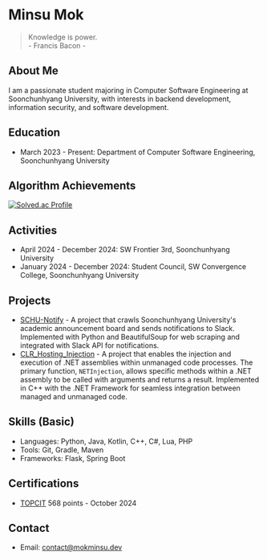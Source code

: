 # Minsu Mok

> Knowledge is power. <br>
> \- Francis Bacon \-

## About Me 
I am a passionate student majoring in Computer Software Engineering at Soonchunhyang University, with interests in backend development, information security, and software development.

## Education
* March 2023 - Present: Department of Computer Software Engineering, Soonchunhyang University

## Algorithm Achievements
[![Solved.ac Profile](http://mazassumnida.wtf/api/generate_badge?boj=mokminsu)](https://solved.ac/profile/mokminsu)

## Activities
* April 2024 - December 2024: SW Frontier 3rd, Soonchunhyang University
* January 2024 - December 2024: Student Council, SW Convergence College, Soonchunhyang University

## Projects
* [SCHU-Notify](https://github.com/mokminsu/SCHU-Notify) - A project that crawls Soonchunhyang University's academic announcement board and sends notifications to Slack. Implemented with Python and BeautifulSoup for web scraping and integrated with Slack API for notifications.
* [CLR_Hosting_Injection](https://github.com/mokminsu/CLR_Hosting_Injection) - A project that enables the injection and execution of .NET assemblies within unmanaged code processes. The primary function, `NETInjection`, allows specific methods within a .NET assembly to be called with arguments and returns a result. Implemented in C++ with the .NET Framework for seamless integration between managed and unmanaged code.

## Skills (Basic)
* Languages: Python, Java, Kotlin, C++, C#, Lua, PHP
* Tools: Git, Gradle, Maven
* Frameworks: Flask, Spring Boot

## Certifications
* [TOPCIT](https://www.topcit.or.kr/) 568 points - October 2024

<!-- Uncomment and fill out when you have relevant information
## Experience
* [Company Name](link to company) - Job Title (Date)
  - Description of your role and achievements.

## Certifications
* Certification Name - Issuing Organization (Date)
-->

## Contact
* Email: [contact@mokminsu.dev](mailto:contact@mokminsu.dev)
